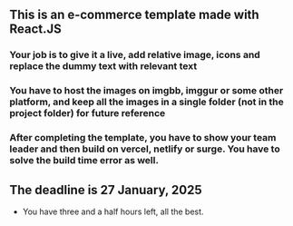 ## This is an e-commerce template made with React.JS
### Your job is to give it a live, add relative image, icons and replace the dummy text with relevant text
### You have to host the images on imgbb, imggur or some other platform, and keep all the images in a single folder (not in the project folder) for future reference
### After completing the template, you have to show your team leader and then build on vercel, netlify or surge. You have to solve the build time error as well.

## The deadline is 27 January, 2025

- You have three and a half hours left, all the best.
